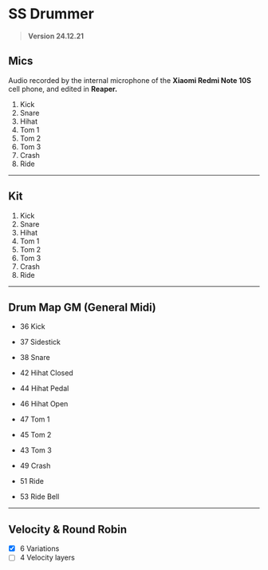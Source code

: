 # SS Drummer

> **Version 24.12.21**

## Mics

Audio recorded by the internal microphone of the **Xiaomi Redmi Note 10S** cell phone, and edited in **Reaper.**

1. Kick
2. Snare
3. Hihat
4. Tom 1
5. Tom 2
6. Tom 3
7. Crash
8. Ride

---

## Kit
1. Kick
2. Snare
3. Hihat
4. Tom 1
5. Tom 2
6. Tom 3
7. Crash
8. Ride

---

## Drum Map GM (General Midi)

- 36 Kick
- 37 Sidestick 
- 38 Snare

- 42 Hihat Closed
- 44 Hihat Pedal
- 46 Hihat Open

- 47 Tom 1
- 45 Tom 2
- 43 Tom 3

- 49 Crash
- 51 Ride
- 53 Ride Bell

---

## Velocity & Round Robin

- [x] 6 Variations
- [ ] 4 Velocity layers